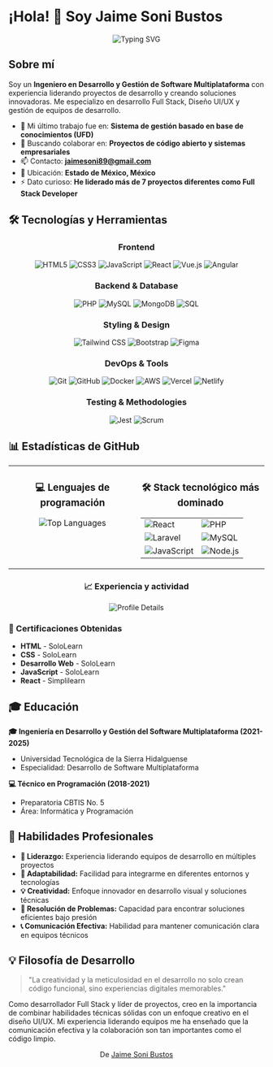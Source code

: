 # ¡Hola! 👋 Soy Jaime Soni Bustos

<div align="center">
  <img src="https://readme-typing-svg.herokuapp.com?font=Fira+Code&pause=1000&color=2196F3&center=true&vCenter=true&width=435&lines=Desarrollador+Full+Stack;Desarrollador+Back+End;Desarrollador+Front+End;Dise%C3%B1ador+UI%2FUX" alt="Typing SVG" />
</div>

## Sobre mí

Soy un **Ingeniero en Desarrollo y Gestión de Software Multiplataforma** con experiencia liderando proyectos de desarrollo y creando soluciones innovadoras. Me especializo en desarrollo Full Stack, Diseño UI/UX y gestión de equipos de desarrollo.

- 🔭 Mi último trabajo fue en: **Sistema de gestión basado en base de conocimientos (UFD)**
- 👯 Buscando colaborar en: **Proyectos de código abierto y sistemas empresariales**
- 📫 Contacto: **jaimesoni89@gmail.com**
- 📍 Ubicación: **Estado de México, México**
- ⚡ Dato curioso: **He liderado más de 7 proyectos diferentes como Full Stack Developer**

## 🛠️ Tecnologías y Herramientas

<div align="center">

### Frontend
![HTML5](https://img.shields.io/badge/HTML5-E34F26?style=for-the-badge&logo=html5&logoColor=white)
![CSS3](https://img.shields.io/badge/CSS3-1572B6?style=for-the-badge&logo=css3&logoColor=white)
![JavaScript](https://img.shields.io/badge/JavaScript-F7DF1E?style=for-the-badge&logo=javascript&logoColor=black)
![React](https://img.shields.io/badge/React-20232A?style=for-the-badge&logo=react&logoColor=61DAFB)
![Vue.js](https://img.shields.io/badge/Vue.js-35495E?style=for-the-badge&logo=vue.js&logoColor=4FC08D)
![Angular](https://img.shields.io/badge/Angular-DD0031?style=for-the-badge&logo=angular&logoColor=white)

### Backend & Database
![PHP](https://img.shields.io/badge/PHP-777BB4?style=for-the-badge&logo=php&logoColor=white)
![MySQL](https://img.shields.io/badge/MySQL-00000F?style=for-the-badge&logo=mysql&logoColor=white)
![MongoDB](https://img.shields.io/badge/MongoDB-4EA94B?style=for-the-badge&logo=mongodb&logoColor=white)
![SQL](https://img.shields.io/badge/SQL-336791?style=for-the-badge&logo=postgresql&logoColor=white)

### Styling & Design
![Tailwind CSS](https://img.shields.io/badge/Tailwind_CSS-38B2AC?style=for-the-badge&logo=tailwind-css&logoColor=white)
![Bootstrap](https://img.shields.io/badge/Bootstrap-563D7C?style=for-the-badge&logo=bootstrap&logoColor=white)
![Figma](https://img.shields.io/badge/Figma-F24E1E?style=for-the-badge&logo=figma&logoColor=white)

### DevOps & Tools
![Git](https://img.shields.io/badge/Git-F05032?style=for-the-badge&logo=git&logoColor=white)
![GitHub](https://img.shields.io/badge/GitHub-100000?style=for-the-badge&logo=github&logoColor=white)
![Docker](https://img.shields.io/badge/Docker-2496ED?style=for-the-badge&logo=docker&logoColor=white)
![AWS](https://img.shields.io/badge/AWS-232F3E?style=for-the-badge&logo=amazon-aws&logoColor=white)
![Vercel](https://img.shields.io/badge/Vercel-000000?style=for-the-badge&logo=vercel&logoColor=white)
![Netlify](https://img.shields.io/badge/Netlify-00C7B7?style=for-the-badge&logo=netlify&logoColor=white)

### Testing & Methodologies
![Jest](https://img.shields.io/badge/Jest-323330?style=for-the-badge&logo=Jest&logoColor=white)
![Scrum](https://img.shields.io/badge/Scrum-6DB33F?style=for-the-badge&logo=scrumalliance&logoColor=white)

</div>

## 📊 Estadísticas de GitHub
<div align="center">
  <table>
    <tr>
      <td width="700px" valign="top">
        <h3 align="center">💻 Lenguajes de programación</h3>
        <div align="center">
          <img src="https://github-readme-stats.vercel.app/api/top-langs/?username=JaimeSoni&theme=tokyonight&show_icons=true&hide_border=true&layout=compact&langs_count=8&card_width=400" alt="Top Languages" />
        </div>
      </td>
      <td width="50%" valign="top">
  <h3 align="center">🛠️ Stack tecnológico más dominado</h3>
  <div align="center">
    <table cellspacing="10">
      <tr>
        <td>
          <img src="https://img.shields.io/badge/React-20232A?style=for-the-badge&logo=react&logoColor=61DAFB" alt="React" />
        </td>
        <td>
          <img src="https://img.shields.io/badge/PHP-777BB4?style=for-the-badge&logo=php&logoColor=white" alt="PHP" />
        </td>
      </tr>
      <tr>
        <td>
          <img src="https://img.shields.io/badge/Laravel-FF2D20?style=for-the-badge&logo=laravel&logoColor=white" alt="Laravel" />
        </td>
        <td>
          <img src="https://img.shields.io/badge/MySQL-005C84?style=for-the-badge&logo=mysql&logoColor=white" alt="MySQL" />
        </td>
      </tr>
      <tr>
        <td>
          <img src="https://img.shields.io/badge/JavaScript-323330?style=for-the-badge&logo=javascript&logoColor=F7DF1E" alt="JavaScript" />
        </td>
        <td>
          <img src="https://img.shields.io/badge/Node.js-43853D?style=for-the-badge&logo=node.js&logoColor=white" alt="Node.js" />
        </td>
      </tr>
    </table>
  </div>
</td>
    </tr>
  </table>
  
  <div align="center">
    <h3>📈 Experiencia y actividad</h3>
    <img src="https://github-profile-summary-cards.vercel.app/api/cards/profile-details?username=JaimeSoni&theme=tokyonight" alt="Profile Details" />
  </div>
</div>

### 📜 Certificaciones Obtenidas
- **HTML** - SoloLearn
- **CSS** - SoloLearn
- **Desarrollo Web** - SoloLearn  
- **JavaScript** - SoloLearn
- **React** - Simplilearn

## 🎓 Educación

**🎓 Ingeniería en Desarrollo y Gestión del Software Multiplataforma (2021-2025)**
- Universidad Tecnológica de la Sierra Hidalguense
- Especialidad: Desarrollo de Software Multiplataforma

**💻 Técnico en Programación (2018-2021)**
- Preparatoria CBTIS No. 5
- Área: Informática y Programación

## 💪 Habilidades Profesionales

- **🤝 Liderazgo:** Experiencia liderando equipos de desarrollo en múltiples proyectos
- **🔄 Adaptabilidad:** Facilidad para integrarme en diferentes entornos y tecnologías
- **💡 Creatividad:** Enfoque innovador en desarrollo visual y soluciones técnicas
- **🔧 Resolución de Problemas:** Capacidad para encontrar soluciones eficientes bajo presión
- **📞 Comunicación Efectiva:** Habilidad para mantener comunicación clara en equipos técnicos

## 💡 Filosofía de Desarrollo

> "La creatividad y la meticulosidad en el desarrollo no solo crean código funcional, sino experiencias digitales memorables."

Como desarrollador Full Stack y líder de proyectos, creo en la importancia de combinar habilidades técnicas sólidas con un enfoque creativo en el diseño UI/UX. Mi experiencia liderando equipos me ha enseñado que la comunicación efectiva y la colaboración son tan importantes como el código limpio.

<div align="center">
   De <a href="https://github.com/JaimeSoni">Jaime Soni Bustos</a>
</div>
